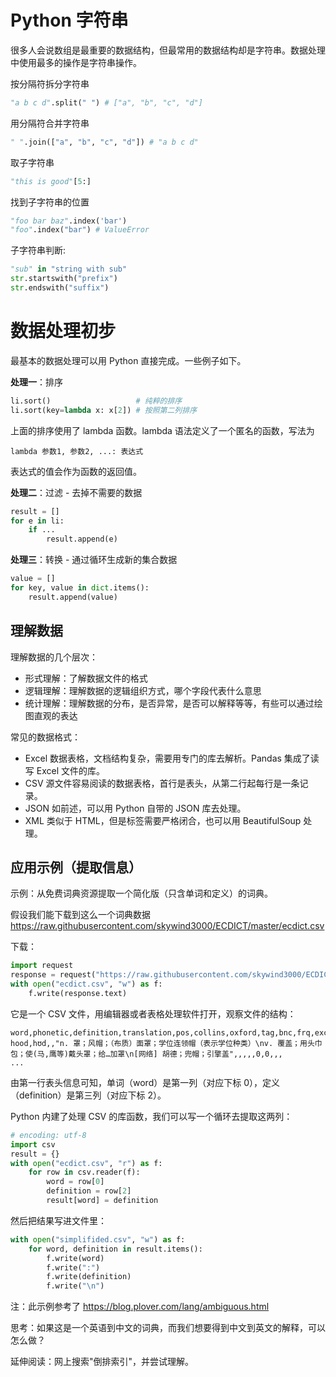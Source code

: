 # Python 字符串

很多人会说数组是最重要的数据结构，但最常用的数据结构却是字符串。数据处理中使用最多的操作是字符串操作。

按分隔符拆分字符串

```python
"a b c d".split(" ") # ["a", "b", "c", "d"]
```

用分隔符合并字符串

```python
" ".join(["a", "b", "c", "d"]) # "a b c d"
```

取子字符串

```python
"this is good"[5:]
```

找到子字符串的位置

```python
"foo bar baz".index('bar')
"foo".index("bar") # ValueError
```

子字符串判断:

```python
"sub" in "string with sub"
str.startswith("prefix")
str.endswith("suffix")
```

# 数据处理初步

最基本的数据处理可以用 Python 直接完成。一些例子如下。

**处理一**：排序

```python
li.sort()                   # 纯粹的排序
li.sort(key=lambda x: x[2]) # 按照第二列排序
```

上面的排序使用了 lambda 函数。lambda 语法定义了一个匿名的函数，写法为

    lambda 参数1, 参数2, ...: 表达式

表达式的值会作为函数的返回值。

**处理二**：过滤 - 去掉不需要的数据

```python
result = []
for e in li:
    if ...
        result.append(e)
```

**处理三**：转换 - 通过循环生成新的集合数据

```python
value = []
for key, value in dict.items():
    result.append(value)
```

## 理解数据

理解数据的几个层次：

- 形式理解：了解数据文件的格式
- 逻辑理解：理解数据的逻辑组织方式，哪个字段代表什么意思
- 统计理解：理解数据的分布，是否异常，是否可以解释等等，有些可以通过绘图直观的表达

常见的数据格式：

- Excel 数据表格，文档结构复杂，需要用专门的库去解析。Pandas 集成了读写 Excel 文件的库。
- CSV 源文件容易阅读的数据表格，首行是表头，从第二行起每行是一条记录。
- JSON 如前述，可以用 Python 自带的 JSON 库去处理。
- XML 类似于 HTML，但是标签需要严格闭合，也可以用 BeautifulSoup 处理。

## 应用示例（提取信息）

示例：从免费词典资源提取一个简化版（只含单词和定义）的词典。

假设我们能下载到这么一个词典数据 https://raw.githubusercontent.com/skywind3000/ECDICT/master/ecdict.csv

下载：

```python
import request
response = request("https://raw.githubusercontent.com/skywind3000/ECDICT/master/ecdict.csv")
with open("ecdict.csv", "w") as f:
    f.write(response.text)
```

它是一个 CSV 文件，用编辑器或者表格处理软件打开，观察文件的结构：

```csv
word,phonetic,definition,translation,pos,collins,oxford,tag,bnc,frq,exchange,detail,audio
hood,hʊd,,"n. 罩；风帽；（布质）面罩；学位连领帽（表示学位种类）\nv. 覆盖；用头巾包；使(马,鹰等)戴头罩；给…加罩\n[网络] 胡德；兜帽；引擎盖",,,,,0,0,,,
...
```

由第一行表头信息可知，单词（word）是第一列（对应下标 0），定义（definition）是第三列（对应下标 2）。

Python 内建了处理 CSV 的库函数，我们可以写一个循环去提取这两列：

```python
# encoding: utf-8
import csv
result = {}
with open("ecdict.csv", "r") as f:
    for row in csv.reader(f):
        word = row[0]
        definition = row[2]
        result[word] = definition
```

然后把结果写进文件里：

```python
with open("simplifided.csv", "w") as f:
    for word, definition in result.items():
        f.write(word)
        f.write(":")
        f.write(definition)
        f.write("\n")
```

注：此示例参考了 https://blog.plover.com/lang/ambiguous.html

思考：如果这是一个英语到中文的词典，而我们想要得到中文到英文的解释，可以怎么做？

延伸阅读：网上搜索"倒排索引"，并尝试理解。

